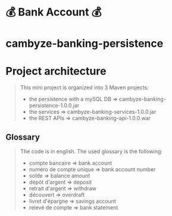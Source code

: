 # 💰 **Bank Account** 💰
# cambyze-banking-persistence

# Project architecture

> This mini project is organized into 3 Maven projects:
> - the persistence with a mySQL DB => cambyze-banking-persistence-1.0.0.jar
> - the services => cambyze-banking-services-1.0.0.jar
> - the REST APIs => cambyze-banking-api-1.0.0.war
>
## Glossary

> The code is in english. The used glossary is the following:
> - compte bancaire => bank account
> - numéro de compte unique => bank account number
> - solde => balance amount
> - dépôt d'argent => deposit
> - retrait d'argent => withdraw
> - découvert => overdraft
> - livret d'épargne => savings account
> - relevé de compte => bank statement
